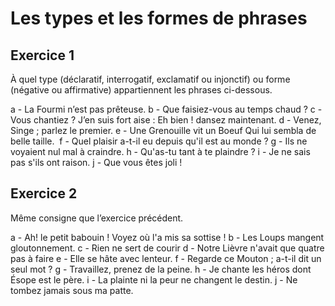 # Les types et les formes de phrases

## Exercice 1

À quel type (déclaratif, interrogatif, exclamatif ou injonctif) ou forme (négative ou affirmative) appartiennent les phrases ci-dessous.

a - La Fourmi n’est pas prêteuse.
b - Que faisiez-vous au temps chaud ?
c - Vous chantiez ? J’en suis fort aise : Eh bien ! dansez maintenant.
d - Venez, Singe ; parlez le premier.
e - Une Grenouille vit un Boeuf Qui lui sembla de belle taille. 
f - Quel plaisir a-t-il eu depuis qu'il est au monde ?
g - Ils ne voyaient nul mal à craindre.
h - Qu'as-tu tant à te plaindre ?
i - Je ne sais pas s'ils ont raison.
j - Que vous êtes joli !


## Exercice 2

Même consigne que l’exercice précédent.

a - Ah! le petit babouin ! Voyez où l'a mis sa sottise !
b - Les Loups mangent gloutonnement.
c - Rien ne sert de courir
d - Notre Lièvre n'avait que quatre pas à faire
e - Elle se hâte avec lenteur.
f - Regarde ce Mouton ; a-t-il dit un seul mot ?
g - Travaillez, prenez de la peine.
h - Je chante les héros dont Ésope est le père.
i - La plainte ni la peur ne changent le destin.
j - Ne tombez jamais sous ma patte.